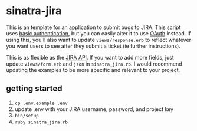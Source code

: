 # sinatra-jira
This is an template for an application to submit bugs to JIRA. This script uses [basic authentication](https://developer.atlassian.com/server/jira/platform/basic-authentication/), but you can easily alter it to use [OAuth](https://developer.atlassian.com/server/jira/platform/oauth/) instead. If using this, you'll also want to update `views/response.erb` to reflect whatever you want users to see after they submit a ticket (ie further instructions).

This is as flexible as the [JIRA API](https://developer.atlassian.com/server/jira/platform/oauth/). If you want to add more fields, just update `views/form.erb` and `json` in `sinatra_jira.rb`. I would recommend updating the examples to be more specific and relevant to your project.

## getting started

1) `cp .env.example .env`
2) update .env with your JIRA username, password, and project key
2) `bin/setup`
3) `ruby sinatra_jira.rb`

